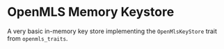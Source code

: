 # OpenMLS Memory Keystore

A very basic in-memory key store implementing the `OpenMlsKeyStore` trait from `openmls_traits`.
